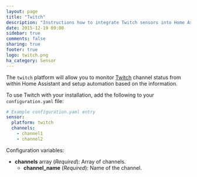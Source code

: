 ```yaml
---
layout: page
title: "Twitch"
description: "Instructions how to integrate Twitch sensors into Home Assistant."
date: 2015-12-19 09:00
sidebar: true
comments: false
sharing: true
footer: true
logo: twitch.png
ha_category: Sensor
---
```



The `twitch` platform will allow you to monitor [Twitch](http://www.twitch.tv/) channel status from within Home Assistant and setup automation based on the information.

To use Twitch with your installation, add the following to your `configuration.yaml` file:

```yaml
# Example configuration.yaml entry
sensor:
  platform: twitch
  channels:
    - channel1
    - channel2
```

Configuration variables:

- **channels** array (*Required*): Array of channels.
  - **channel_name** (*Required*): Name of the channel.

